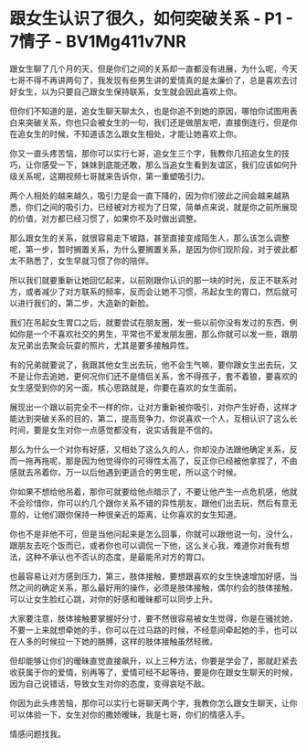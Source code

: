 # 跟女生认识了很久，如何突破关系 - P1 - 7情子 - BV1Mg411v7NR

跟女生聊了几个月的天，但是你们之间的关系却一直都没有进展，为什么呢，今天七哥不得不再讲两句了，我发现有些男生讲的爱情真的是太廉价了，总是喜欢去讨好女生，以为只要自己跟女生保持联系，女生就会因此喜欢上你。

但你们不知道的是，追女生聊天聊太久，也是你追不到她的原因，哪怕你试图用表白来突破关系，你也只会被女生的一句，我们还是做朋友吧，直接倒连行，但是你在追女生的时候，不知道该怎么跟女生相处，才能让她喜欢上你。

你又一直头疼苦恼，那你可以实行七哥，追女生三个字，我教你几招追女生的技巧，让你感受一下，妹妹到底能还敢，那么当追女生看到友谊区，我们应该如何升级关系呢，这期视频七哥就来告诉你，第一重塑吸引力。

两个人相处的越来越久，吸引力是会一直下降的，因为你们彼此之间会越来越熟悉，你们之间的吸引力，已经被对方视为了日常，简单点来说，就是你之前所展现的价值，对方都已经习惯了，如果你不及时做出调整。

那么跟女生的关系，就很容易走下坡路，甚至直接变成陌生人，那么该怎么调整呢，第一步，暂时搁置关系，为什么要搁置关系，是因为你们现阶段，对于彼此都太不熟悉了，女生早就习惯了你的陪伴。

所以我们就要重新让她回忆起来，以前刚跟你认识的那一块的时光，反正不联系对方，或者减少了对方联系的频率，反而会让她不习惯，吊起女生的胃口，然后就可以进行我们的，第二步，大造新的新脸。

我们在吊起女生胃口之后，就要尝试在朋友圈，发一些以前你没有发过的东西，例如你是一个不喜欢社交的男生，平常也不爱发朋友圈，那么你就可以发一些，跟朋友兄弟出去聚会玩耍的照片，尤其是要多接触异性。

有的兄弟就要说了，我跟其他女生出去玩，他不会生气嘛，要你跟女生出去玩，又不是让你去追她，更何况你们还不是情侣关系，舍不得孩子，套不着狼，要喜欢的女生感受到你的另一面，核心思路就是，你要在喜欢的女生面前。

展现出一个跟以前完全不一样的你，让对方重新被你吸引，对你产生好奇，这样才能达到突破关系的目的，第二，提高竞争力，你说喜欢一个人，互相认识了这么长时间，要是女生对你一点感觉都没有，说实话我是不信的。

那么为什么一个对你有好感，又相处了这么久的人，你却没办法跟他确定关系，反而一拖再拖呢，那是因为他觉得你的可得性太高了，反正你已经被他拿捏了，不由感就去吊着你，万一以后他遇到更适合的男生呢，所以这个时候。

你如果不想给他吊着，那你可就要给他点暗示了，不要让他产生一点危机感，他就不会珍惜你，你可以约几个跟你关系不错的异性朋友，跟他们出去玩，然后有意无意的，让他们跟你保持一种很亲近的距离，让你喜欢的女生知道。

你也不是非他不可，但是当他问起来是怎么回事，你就可以跟他说一句，没什么，跟朋友去吃个饭而已，或者你也可以调侃一下他，这么关心我，难道你对我有想法，这种不承认也不否认的态度，是最能吊对方的胃口。

也最容易让对方感到压力，第三，肢体接触，要想跟喜欢的女生快速增加好感，当然之间的确定关系，那么最好用的操作，必须是肢体接触，偶尔约会的肢体接触，可以让女生脸红心跳，对你的好感和暧昧都可以同步上升。

大家要注意，肢体接触要掌握好分寸，要不然很容易被女生觉得，你是在骚扰她，不要一上来就想牵她的手，你可以在过马路的时候，不经意间牵起她的手，也可以在人多的时候拉一下她的胳膊，这样的肢体接触虽然轻微。

但却能够让你们的暧昧直觉直接飙升，以上三种方法，你要是学会了，那就赶紧去收获属于你的爱情，别再等了，爱情可经不起等待，要是你在跟女生聊天的时候，因为自己说错话，导致女生对你的态度，变得哀哒不敌。

你因为此头疼苦恼，那你可以实行七哥聊天两个字，我教你怎么跟女生聊天，让你可以体验一下，女生对你的撒娇暧昧，我是七哥，你们的情感入手。

情感问题找我。